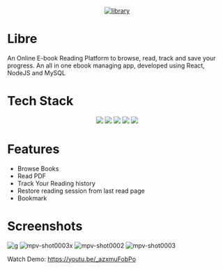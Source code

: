 <p align="center">
    <a href="https://ibb.co/Ry6h5zS"><img src="https://i.ibb.co/Ry6h5zS/library.png" alt="library" border="0"></a>
</p>

# Libre
An Online E-book Reading Platform to browse, read, track and save your progress. An all in one ebook managing app, developed using React, NodeJS and MySQL

# Tech Stack
  <p align="center">
    <a href=""><img src="https://img.shields.io/badge/javascript-%23323330.svg?style=for-the-badge&logo=javascript&logoColor=%23F7DF1E"></a>
    <a href=""><img src="https://img.shields.io/badge/React-20232A?style=for-the-badge&logo=react&logoColor=61DAFB"></a>
    <a href=""><img src="https://img.shields.io/badge/Node.js-43853D?style=for-the-badge&logo=node.js&logoColor=white"></a>
    <a href=""><img src="https://img.shields.io/badge/MySQL-00000F?style=for-the-badge&logo=mysql&logoColor=white"></a>
    <a href=""><img src="https://img.shields.io/badge/React-20232A?style=for-the-badge&logo=react&logoColor=61DAFB"></a>
   </p>
  
# Features
- Browse Books
- Read PDF
- Track Your Reading history
- Restore reading session from last read page
- Bookmark

# Screenshots
<img src="https://i.ibb.co/3sSgCxc/g.jpg" alt="g" border="0">
<img src="https://i.ibb.co/C0sDfzf/mpv-shot0003x.jpg" alt="mpv-shot0003x" border="0">
<img src="https://i.ibb.co/4fQR3fR/mpv-shot0002.jpg" alt="mpv-shot0002" border="0">
<img src="https://i.ibb.co/Z2S3tSN/mpv-shot0003.jpg" alt="mpv-shot0003" border="0">

Watch Demo: https://youtu.be/_azxmuFobPo
